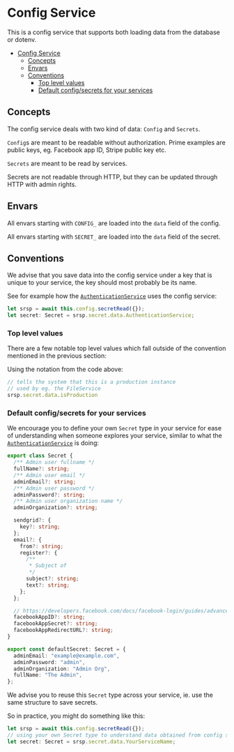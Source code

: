 # Config Service

This is a config service that supports both loading data from the database or dotenv.

- [Config Service](#config-service)
  - [Concepts](#concepts)
  - [Envars](#envars)
  - [Conventions](#conventions)
    - [Top level values](#top-level-values)
    - [Default config/secrets for your services](#default-configsecrets-for-your-services)

## Concepts

The config service deals with two kind of data: `Config` and `Secrets`.

`Config`s are meant to be readable without authorization. Prime examples are public keys, eg. Facebook app ID, Stripe public key etc.

`Secrets` are meant to be read by services.

Secrets are not readable through HTTP, but they can be updated through HTTP with admin rights.

## Envars

All envars starting with `CONFIG_` are loaded into the `data` field of the config.

All envars starting with `SECRET_` are loaded into the `data` field of the secret.

## Conventions

We advise that you save data into the config service under a key that is unique to your service, the key should most probably be its name.

See for example how the [`AuthenticationService`](../authentication/README.md) uses the config service:

```ts
let srsp = await this.config.secretRead({});
let secret: Secret = srsp.secret.data.AuthenticationService;
```

### Top level values

There are a few notable top level values which fall outside of the convention mentioned in the previous section:

Using the notation from the code above:

```ts
// tells the system that this is a production instance
// used by eg. the FileService
srsp.secret.data.isProduction
```

### Default config/secrets for your services

We encourage you to define your own `Secret` type in your service for ease of understanding when someone explores your service, similar to what the [`AuthenticationService`](../authentication/README.md) is doing:

```ts
export class Secret {
  /** Admin user fullname */
  fullName?: string;
  /** Admin user email */
  adminEmail?: string;
  /** Admin user password */
  adminPassword?: string;
  /** Admin user organization name */
  adminOrganization?: string;

  sendgrid?: {
    key?: string;
  };
  email?: {
    from?: string;
    register?: {
      /**
       * Subject of
       */
      subject?: string;
      text?: string;
    };
  };

  // https://developers.facebook.com/docs/facebook-login/guides/advanced/manual-flow#login
  facebookAppID?: string;
  facebookAppSecret?: string;
  facebookAppRedirectURL?: string;
}

export const defaultSecret: Secret = {
  adminEmail: "example@example.com",
  adminPassword: "admin",
  adminOrganization: "Admin Org",
  fullName: "The Admin",
};
```

We advise you to reuse this `Secret` type across your service, ie. use the same structure to save secrets.

So in practice, you might do something like this:

```ts
let srsp = await this.config.secretRead({});
// using your own Secret type to understand data obtained from config service
let secret: Secret = srsp.secret.data.YourServiceName;
```